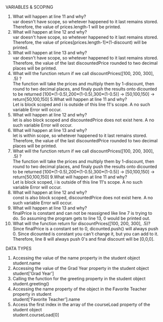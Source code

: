 VARIABLES & SCOPING
1. What will happen at line 11 and why?   
  var doesn't have scope, so whetever happened to it last remains stored.
  Therefore, the value of prices.length-1 will be printed.
2. What will happen at line 12 and why?\
  var doesn't have scope, so whetever happened to it last remains stored.
  Therefore, the value of prices[prices.length-1]*(1-discount) will be printed.
3. What will happen at line 13 and why?\
  var doesn't have scope, so whetever happened to it last remains stored.
  Therefore, the value of the last discountedPrice rounded to two decimal places will be printed.
4. What will the function return if we call discountPrices([100, 200, 300], .5) ?\
  The function will take the prices and multiply them by 1-discount, then round to two decimal places, 
  and finaly push the results onto dicounted to be returned 
  [100*(1-0.5),200*(1-0.5),300*(1-0.5)] -> [50,100,150] -> return[50,100,150]
5.What will happen at line 11 and why?\
  Let is block scoped and i is outside of this line 11's scope. 
  A no such variable Error will occur.
6. What will happen at line 12 and why?\
  let is also block scoped and discountedPrice does not exist here. 
  A no such variable Error will occur.
7. What will happen at line 13 and why?\
  let is within scope, so whetever happened to it last remains stored.
  Therefore, the value of the last discountedPrice rounded to two decimal places will be printed.
8. What will the function return if we call discountPrices([100, 200, 300], .5) ?\
  The function will take the prices and multiply them by 1-discount, then round to two decimal places, 
  and finaly push the results onto dicounted to be returned 
  [100*(1-0.5),200*(1-0.5),300*(1-0.5)] -> [50,100,150] -> return[50,100,150]
9.What will happen at line 11 and why?\
  Let is block scoped, i is outside of this line 11's scope. 
  A no such variable Error will occur.
10. What will happen at line 12 and why?\
  const is also block scoped, discountedPrice does not exist here. 
  A no such variable Error will occur.
11. What will happen at line 13 and why?\
  finalPrice is constant and can not be reassigned like line 7 is trying to do. 
  So assuming the program gets to line 13, 0 would be printed out.
12. What will the function return for discountPrices([100, 200, 300], .5)?\
  Since finalPrice is a constant set to 0, dicounted.push() will always push 0.
  Since dicounted is constant you can't change it, but you can add to it. 
  Therefore, line 8 will always push 0's and final discount will be [0,0,0].

DATA TYPES
1. Accessing the value of the name property in the student object\
  student.name
2. Accessing the value of the Grad Year property in the student object\
  student['Grad Year']
3. Calling the function for the greeting property in the student object\
  student.greeting()
4. Accessing the name property of the object in the Favorite Teacher property in student\
  student['Favorite Teacher'].name
5. Access the first index in the array of the courseLoad property of the student object\
  student.courseLoad[0]
